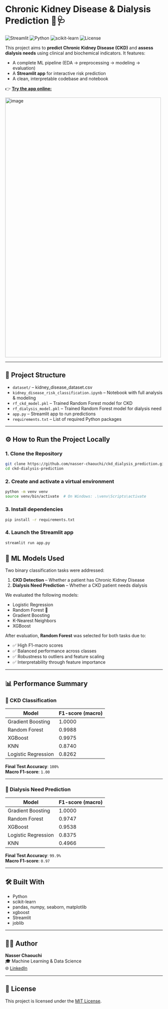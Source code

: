 # Chronic Kidney Disease & Dialysis Prediction 🧬🩺

![Streamlit](https://img.shields.io/badge/Streamlit-Enabled-red?logo=streamlit)
![Python](https://img.shields.io/badge/Python-3.9+-blue?logo=python)
![scikit-learn](https://img.shields.io/badge/ML-sklearn-yellow)
![License](https://img.shields.io/badge/License-MIT-green)

This project aims to **predict Chronic Kidney Disease (CKD)** and **assess dialysis needs** using clinical and biochemical indicators. It features:

- A complete ML pipeline (EDA → preprocessing → modeling → evaluation)
- A **Streamlit app** for interactive risk prediction
- A clean, interpretable codebase and notebook

👉 [**Try the app online:**](https://kidneydiseaserisk-ztfzun65jllcekaongmccj.streamlit.app/)

<img width="498" height="832" alt="image" src="https://github.com/user-attachments/assets/65a0d9e5-88b4-43be-8895-8a8e1375ab4b" />


---

## 📁 Project Structure

- `dataset/` – kidney_disease_dataset.csv
- `kidney_disease_risk_classification.ipynb` – Notebook with full analysis & modeling
- `rf_ckd_model.pkl` – Trained Random Forest model for CKD
- `rf_dialysis_model.pkl` – Trained Random Forest model for dialysis need
- `app.py` – Streamlit app to run predictions
- `requirements.txt` – List of required Python packages

---

## ⚙️ How to Run the Project Locally

### 1. Clone the Repository

```bash
git clone https://github.com/nasser-chaouchi/ckd_dialysis_prediction.git
cd ckd-dialysis-prediction
```

### 2. Create and activate a virtual environment

```bash
python -m venv venv
source venv/bin/activate  # On Windows: .\venv\Scripts\activate
```

### 3. Install dependencies

```bash
pip install -r requirements.txt
```

### 4. Launch the Streamlit app

```bash
streamlit run app.py
```


## 🧪 ML Models Used

Two binary classification tasks were addressed:

1. **CKD Detection** – Whether a patient has Chronic Kidney Disease  
2. **Dialysis Need Prediction** – Whether a CKD patient needs dialysis

We evaluated the following models:

- Logistic Regression  
- Random Forest 🌲  
- Gradient Boosting  
- K-Nearest Neighbors  
- XGBoost  

After evaluation, **Random Forest** was selected for both tasks due to:

- ✅ High F1-macro scores  
- ✅ Balanced performance across classes  
- ✅ Robustness to outliers and feature scaling  
- ✅ Interpretability through feature importance  

---

## 📊 Performance Summary

### 🔹 CKD Classification

| Model                | F1-score (macro) |
|----------------------|------------------|
| Gradient Boosting    | 1.0000           |
| Random Forest        | 0.9988           |
| XGBoost              | 0.9975           |
| KNN                  | 0.8740           |
| Logistic Regression  | 0.8262           |

**Final Test Accuracy**: `100%`  
**Macro F1-score**: `1.00`

---

### 🔸 Dialysis Need Prediction

| Model                | F1-score (macro) |
|----------------------|------------------|
| Gradient Boosting    | 1.0000           |
| Random Forest        | 0.9747           |
| XGBoost              | 0.9538           |
| Logistic Regression  | 0.8375           |
| KNN                  | 0.4966           |

**Final Test Accuracy**: `99.9%`  
**Macro F1-score**: `0.97`

---

## 🛠️ Built With

- Python  
- scikit-learn  
- pandas, numpy, seaborn, matplotlib  
- xgboost  
- Streamlit  
- joblib  

---

## 👨‍💻 Author

**Nasser Chaouchi**  
🎓 Machine Learning & Data Science  
🌐 [LinkedIn](https://www.linkedin.com/in/nasser-chaouchi/)

---

## 📄 License

This project is licensed under the [MIT License](LICENSE).

